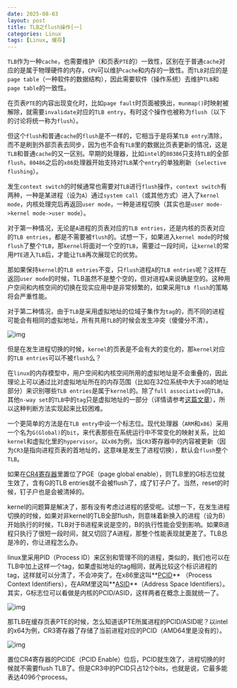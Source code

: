 ```yaml
---
date: 2025-08-03
layout: post
title: TLB之flush操作[一]
categories: Linux
tags: [Linux, 缓存] 
---
```


`TLB`作为一种`cache`，也需要维护（和页表`PTE`的）一致性，区别在于普通`cache`对应的是属于物理硬件的内存，`CPU`可以维护`cache`和内存的一致性。而`TLB`对应的是`page table`（一种软件的数据结构），因此需要软件（操作系统）去维护`TLB`和`page table`的一致性。

在页表`PTE`的内容出现变化时，比如`page fault`时页面被换出，`munmap()`时映射被解除，就需要`invalidate`对应的`TLB entry`，有时这个操作也被称为`flush`（以下的讨论将统一称为`flush`）。

但这个`flush`和普通`cache`的`flush`是不一样的，它相当于是将某`TLB entry`清除，而不是刷到外部页表去同步，因为也不会有`TLB`里的数据比页表更新的情况，这是`TLB`和普通`cache`的又一区别。早期的处理器，比如`intel`的`80386`只支持`TLB`的全部`flush`，`80486`之后的`x86`处理器开始支持对`TLB`某个`entry`的单独刷新（`selective flushing`）。

发生`context switch`的时候通常也需要对`TLB`进行`flush`操作，`context switch`有两种，一种是某进程（设为`A`）通过`system call`（或其他方式）进入了`kernel mode`，内核处理完后再返回`user mode`，一种是进程切换（其实也是`user mode->kernel mode->user mode`）。

对于第一种情况，无论是`A`进程的页表对应的`TLB entries`，还是内核的页表对应的`TLB entries`，都是不需要被`flush`的。试想一下，如果进入`kernel mode`的时候`flush`了整个`TLB`，那`kernel`将面对一个空的`TLB`，需要过一段时间，让`kernel`的常用`PTE`进入`TLB`后，才能让`TLB`再次展现它的优势。

那如果保持`kernel`的`TLB entries`不变，只`flush`进程`A`的`TLB entries`呢？这样在返回`user mode`的时候，TLB虽然不是整个空的，但对进程`A`来说确是空的。这种用户空间和内核空间的切换在现实应用中是非常频繁的，如果采用`TLB flush`的策略将会严重性能。

对于第二种情况，由于`TLB`是采用虚拟地址的位域子集作为`tag`的，而不同的进程可能会有相同的虚拟地址，所有共用`TLB`的时候会发生冲突（傻傻分不清）。

![img](https://pic1.zhimg.com/v2-0a957b4b13cdeec6f3981c25462d7cb2_1440w.jpg)

但是在发生进程切换的时候，`kernel`的页表是不会有大的变化的，那`kernel`对应的`TLB entries`可以不被`flush`么？

在`linux`的内存模型中，用户空间和内核空间所用的虚拟地址是不会重叠的，因此理论上可以通过比对虚拟地址所在的内存范围（比如在32位系统中大于`3GB`的地址部分）来识别哪些`TLB entries`是属于`kernel`的。除了`full associative`的`TLB`，其他`n-way set`的`TLB`中的`tag`只是虚拟地址的一部分（详情请参考[这篇文章](https://zhuanlan.zhihu.com/p/65348145)），所以这种判断方法实现起来比较困难。

一个更简单的方法是在`TLB entry`中设一个标志位。现代处理器（`ARM`和`x86`）采用一个名为`G(Global)`的`bit`，来代表那些在系统运行中不常变化的映射关系，比如`kernel`和虚拟化里的`hypervisor`。以`x86`为例，当`CR3`寄存器中的内容被更新（因为`CR3`是指向进程页表的首地址的，这意味是发生了进程切换），默认会`flush`整个`TLB`。

如果在[CR4寄存器](https://zhida.zhihu.com/search?content_id=103011218&content_type=Article&match_order=1&q=CR4寄存器&zhida_source=entity)里置位了PGE（page global enable），则TLB里的G标志位就生效了，含有G的TLB entries就不会被flush了，成了钉子户了。当然，reset的时候，钉子户也是会被清掉的。

kernel的问题算是解决了，那有没有考虑过进程的感受呢。试想一下，在发生进程切换的时候，如果对非kernel的TLB全部flush，则意味着新换入的进程（设为B）开始执行的时候，TLB对于B进程来说是空的，B的执行性能会受到影响。如果B进程只执行了很短一段时间，就又切回了A进程，那整个性能表现就更差了。TLB总是冷的，你让进程怎么办。

linux里采用PID（Process ID）来区别和管理不同的进程，类似的，我们也可以在TLB中加上这样一个tag，如果虚拟地址的tag相同，就再比较这个标识进程的tag，这样就可以分清了，不会冲突了。在x86里这叫**[PCID](https://zhida.zhihu.com/search?content_id=103011218&content_type=Article&match_order=1&q=PCID&zhida_source=entity)** （Process Context Identifiers），在ARM里这叫**[ASID](https://zhida.zhihu.com/search?content_id=103011218&content_type=Article&match_order=1&q=ASID&zhida_source=entity)**（Address Space Identifiers）。其实，G标志位可以看做是内核的PCID/ASID，这样两者在概念上面就统一了。

![img](https://pic1.zhimg.com/v2-f7aa4b9e6dcf751a2220f1c4038f976e_1440w.jpg)

那TLB在缓存页表PTE的时候，怎么知道该PTE所属进程的PCID/ASID呢？以intel的x64为例，CR3寄存器了存储了当前进程对应的PCID（AMD64里是没有的）。

![img](https://pic1.zhimg.com/v2-1ac3253d77dc4282a73ed95442b08418_1440w.png)

置位CR4寄存器的PCIDE（PCID Enable）位后，PCID就生效了，进程切换的时候就不需要flush TLB了。但是CR3中的PCID只占12个bits，也就是说，它最多能表达4096个process。